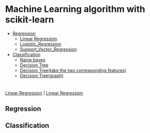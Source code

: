 # Machine Learning algorithm with scikit-learn

- [Regression](#Regression)
    - [Linear Regression](https://github.com/s90210jacklen/MachineLearning_Algorithm/blob/master/Regression/Linear_Regression.ipynb)
    - [Logistic_Regression](https://github.com/s90210jacklen/MachineLearning_Algorithm/blob/master/Regression/Logistic_Regression.ipynb)
    - [Support_Vector_Regression](https://github.com/s90210jacklen/MachineLearning_Algorithm/blob/master/Regression/support_vector_regression.ipynb)
- [Classification](#Classification)
    - [Naive bayes](https://github.com/s90210jacklen/MachineLearning_Algorithm-with-scikit-learn/blob/master/Classification/naive_bayes.ipynb)
    - [Decision Tree](https://github.com/s90210jacklen/MachineLearning_Algorithm-with-scikit-learn/blob/master/Classification/DecisionTree.ipynb)
    - [Decision Tree(take the two corresponding features)](https://github.com/s90210jacklen/MachineLearning_Algorithm-with-scikit-learn/blob/master/Classification/DecisionTree_2.ipynb)
    - [Decision Tree(graph)](https://github.com/s90210jacklen/MachineLearning_Algorithm-with-scikit-learn/blob/master/Classification/DecisionTree_3.ipynb)


#
#
#
#
#
#
#
#
#
#
#
#
#
#
#
#
#
#
#
#
#
#
#
#
#
#
#
#
#
#
#
#
#
#
#
[Linear Regression]()  | [Linear Regression](https://github.com/s90210jacklen/MachineLearning_Algorithm/blob/master/Regression/Linear_Regression.ipynb)

## Regression









## Classification
